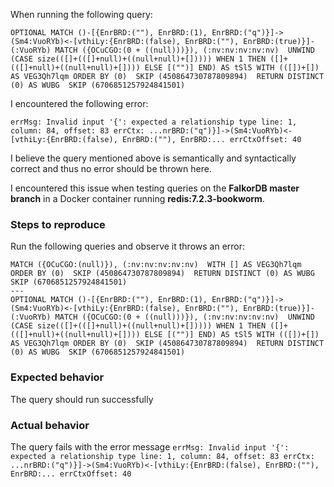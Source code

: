 When running the following query:
```cypher
OPTIONAL MATCH ()-[{EnrBRD:(""), EnrBRD:(1), EnrBRD:("q")}]->(Sm4:VuoRYb)<-[vthiLy:{EnrBRD:(false), EnrBRD:(""), EnrBRD:(true)}]-(:VuoRYb) MATCH ({OCuCGO:(0 + ((null)))}), (:nv:nv:nv:nv:nv)  UNWIND (CASE size(([]+(([]+null)+((null+null)+[])))) WHEN 1 THEN ([]+(([]+null)+((null+null)+[]))) ELSE [("")] END) AS tSl5 WITH (([])+[]) AS VEG3Qh7lqm ORDER BY (0)  SKIP (450864730787809894)  RETURN DISTINCT (0) AS WUBG  SKIP (6706851257924841501) 
```

I encountered the following error:
```
errMsg: Invalid input '{': expected a relationship type line: 1, column: 84, offset: 83 errCtx: ...nrBRD:("q")}]->(Sm4:VuoRYb)<-[vthiLy:{EnrBRD:(false), EnrBRD:(""), EnrBRD:... errCtxOffset: 40
```

I believe the query mentioned above is semantically and syntactically correct and thus no error should be thrown here.

I encountered this issue when testing queries on the **FalkorDB master branch** in a Docker container running **redis:7.2.3-bookworm**.

### Steps to reproduce
Run the following queries and observe it throws an error:
```cypher
MATCH ({OCuCGO:(null)}), (:nv:nv:nv:nv:nv)  WITH [] AS VEG3Qh7lqm ORDER BY (0)  SKIP (450864730787809894)  RETURN DISTINCT (0) AS WUBG  SKIP (6706851257924841501) 
---
OPTIONAL MATCH ()-[{EnrBRD:(""), EnrBRD:(1), EnrBRD:("q")}]->(Sm4:VuoRYb)<-[vthiLy:{EnrBRD:(false), EnrBRD:(""), EnrBRD:(true)}]-(:VuoRYb) MATCH ({OCuCGO:(0 + ((null)))}), (:nv:nv:nv:nv:nv)  UNWIND (CASE size(([]+(([]+null)+((null+null)+[])))) WHEN 1 THEN ([]+(([]+null)+((null+null)+[]))) ELSE [("")] END) AS tSl5 WITH (([])+[]) AS VEG3Qh7lqm ORDER BY (0)  SKIP (450864730787809894)  RETURN DISTINCT (0) AS WUBG  SKIP (6706851257924841501) 
```

### Expected behavior
The query should run successfully

### Actual behavior
The query fails with the error message `errMsg: Invalid input '{': expected a relationship type line: 1, column: 84, offset: 83 errCtx: ...nrBRD:("q")}]->(Sm4:VuoRYb)<-[vthiLy:{EnrBRD:(false), EnrBRD:(""), EnrBRD:... errCtxOffset: 40`